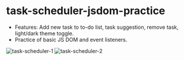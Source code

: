 # task-scheduler-jsdom-practice

- Features: Add new task to to-do list, task suggestion, remove task, light/dark theme toggle.
- Practice of basic JS DOM and event listeners.

![task-scheduler-1](https://github.com/ellenpham/task-scheduler-jsdom-practice/assets/126633021/cae9e953-bdfb-474c-ad0f-920669aa760d)
![task-scheduler-2](https://github.com/ellenpham/task-scheduler-jsdom-practice/assets/126633021/746d9f5e-329d-493c-9a93-f3f2af69f316)
